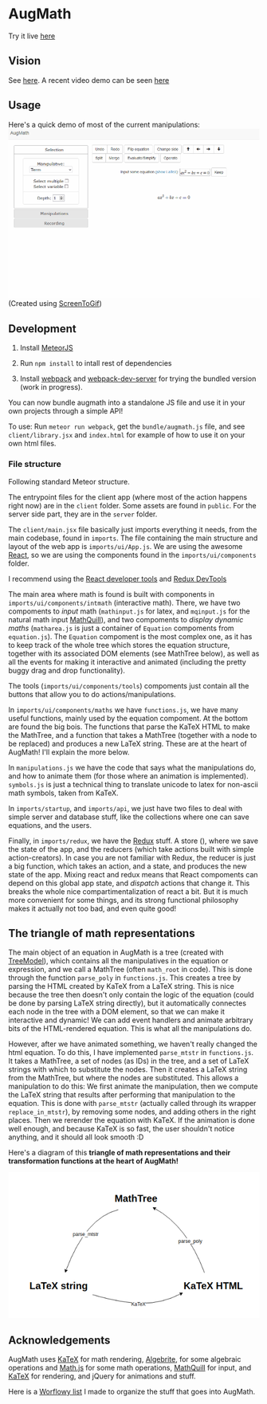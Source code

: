 # AugMath

<!-- [![Join the chat at https://gitter.im/guillefix/augmath](https://badges.gitter.im/guillefix/augmath.svg)](https://gitter.im/guillefix/augmath?utm_source=badge&utm_medium=badge&utm_campaign=pr-badge&utm_content=badge) -->

Try it live [here](http://augmath.net)

## Vision

See [here](http://guillefix.me/augmath.html).
A recent video demo can be seen [here](https://www.youtube.com/watch?v=9fwOiLsuXSI&feature=youtu.be)

## Usage
Here's a quick demo of most of the current manipulations:
</br>
<img src="others/quadratic.gif" width="700" alt="Proof of Quadratic Formula">
</br>(Created using [ScreenToGif](https://screentogif.codeplex.com/))

## Development

1. Install [MeteorJS](https://www.meteor.com/)

2. Run `npm install` to intall rest of dependencies

3. Install [webpack](https://webpack.js.org/) and [webpack-dev-server](https://github.com/webpack/webpack-dev-server) for trying the bundled version (work in progress).

You can now bundle augmath into a standalone JS file and use it in your own projects through a simple API!

To use: Run `meteor run webpack`, get the `bundle/augmath.js` file, and see `client/library.jsx` and `index.html` for example of how to use it on your own html files.


### File structure

Following standard Meteor structure.

The entrypoint files for the client app (where most of the action happens right now) are in the `client` folder. Some assets are found in `public`. For the server side part, they are in the `server` folder.

The `client/main.jsx` file basically just imports everything it needs, from the main codebase, found in `imports`. The file containing the main structure and layout of the web app is `imports/ui/App.js`. We are using the awesome [React](https://reactjs.org/), so we are using the components found in the `imports/ui/components` folder.

I recommend using the [React developer tools](https://chrome.google.com/webstore/detail/react-developer-tools/fmkadmapgofadopljbjfkapdkoienihi?hl=en) and [Redux DevTools](https://chrome.google.com/webstore/detail/redux-devtools/lmhkpmbekcpmknklioeibfkpmmfibljd?hl=en)

The main area where math is found is built with components in `imports/ui/components/intmath` (interactive math). There, we have two compoments to *input* math (`mathinput.js` for latex, and `mqinput.js` for the natural math input [MathQuill](http://mathquill.com/)), and two compoments to *display dynamic maths* (`matharea.js` is just a container of `Equation` compoments from `equation.js`). The `Equation` compoment is the most complex one, as it has to keep track of the whole tree which stores the equation structure, together with its associated DOM elements (see MathTree below), as well as all the events for making it interactive and animated (including the pretty buggy drag and drop functionality).

The tools (`imports/ui/components/tools`) compoments just contain all the buttons that allow you to do actions/manipulations.

In `imports/ui/components/maths` we have `functions.js`, we have many useful functions, mainly used by the equation compoment. At the bottom are found the big bois. The functions that parse the KaTeX HTML to make the MathTree, and a function that takes a MathTree (together with a node to be replaced) and produces a new LaTeX string. These are at the heart of AugMath! I'll explain the more below.

In `manipulations.js` we have the code that says what the manipulations do, and how to animate them (for those where an animation is implemented). `symbols.js` is just a technical thing to translate unicode to latex for non-ascii math symbols, taken from KaTeX.

In `imports/startup`, and `imports/api`, we just have two files to deal with simple server and database stuff, like the collections where one can save equations, and the users.

Finally, in `imports/redux`, we have the [Redux](https://redux.js.org/docs/introduction/) stuff. A store (), where we save the state of the app, and the reducers (which take actions built with simple action-creators). In case you are not familiar with Redux, the reducer is just a big function, which takes an action, and a state, and produces the new state of the app. Mixing react and redux means that React compoments can depend on this global app state, and *dispatch* actions that change it. This breaks the whole nice compartimentalization of react a bit. But it is much more convenient for some things, and its strong functional philosophy makes it actually not too bad, and even quite good!

## The triangle of math representations

The main object of an equation in AugMath is a tree (created with [TreeModel](http://jnuno.com/tree-model-js/)), which contains all the manipulatives in the equation or expression, and we call a MathTree (often `math_root` in code). This is done through the function `parse_poly` in `functions.js`. This creates a tree by parsing the HTML created by KaTeX from a LaTeX string. This is nice because the tree then doesn't only contain the logic of the equation (could be done by parsing LaTeX string directly), but it automatically connectes each node in the tree with a DOM element, so that we can make it interactive and dynamic! We can add event handlers and animate arbitrary bits of the HTML-rendered equation. This is what all the manipulations do.

However, after we have animated something, we haven't really changed the html equation. To do this, I have implemented `parse_mtstr` in `functions.js`. It takes a MathTree, a set of nodes (as IDs) in the tree, and a set of LaTeX strings with which to substitute the nodes. Then it creates a LaTeX string from the MathTree, but where the nodes are substituted. This allows a manipulation to do this: We first animate the manipulation, then we compute the LaTeX string that results after performing that manipulation to the equation. This is done with `parse_mtstr` (actually called through its wrapper `replace_in_mtstr`), by removing some nodes, and adding others in the right places. Then we rerender the equation with KaTeX. If the animation is done well enough, and because KaTeX is so fast, the user shouldn't notice anything, and it should all look smooth :D

Here's a diagram of this **triangle of math representations and their transformation functions at the heart of AugMath!**

<img src="others/augmath_loop.png" width="700" alt="AugMath_loop">

## Acknowledgements

AugMath uses [KaTeX](https://khan.github.io/KaTeX/) for math rendering, [Algebrite](http://algebrite.org/), for some algebraic operations and [Math.js](http://mathjs.org/) for some math operations, [MathQuill](http://mathquill.com/) for input, and [KaTeX](https://khan.github.io/KaTeX/) for rendering, and jQuery for animations and stuff.

Here is a [Worflowy list](https://workflowy.com/s/BlNaX36nRR) I made to organize the stuff that goes into AugMath.

<!-- Here is a [Codepen](http://codepen.io/guillefix/full/xGWQPJ/) to test it live. -->

<!-- Some discussion in this [Forum](http://forum.fractalfuture.net/t/augmented-math-and-education/265) -->

